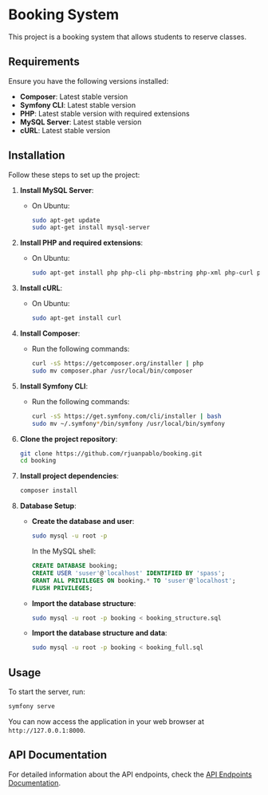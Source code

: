 # Booking System

This project is a booking system that allows students to reserve classes.

## Requirements

Ensure you have the following versions installed:

- **Composer**: Latest stable version
- **Symfony CLI**: Latest stable version
- **PHP**: Latest stable version with required extensions
- **MySQL Server**: Latest stable version
- **cURL**: Latest stable version

## Installation

Follow these steps to set up the project:

1. **Install MySQL Server**:
   - On Ubuntu: 
     ```bash
     sudo apt-get update
     sudo apt-get install mysql-server
     ```

2. **Install PHP and required extensions**:
   - On Ubuntu:
     ```bash
     sudo apt-get install php php-cli php-mbstring php-xml php-curl php-mysql php-zip
     ```

3. **Install cURL**:
   - On Ubuntu:
     ```bash
     sudo apt-get install curl
     ```

4. **Install Composer**:
   - Run the following commands:
     ```bash
     curl -sS https://getcomposer.org/installer | php
     sudo mv composer.phar /usr/local/bin/composer
     ```

5. **Install Symfony CLI**:
   - Run the following commands:
     ```bash
     curl -sS https://get.symfony.com/cli/installer | bash
     sudo mv ~/.symfony*/bin/symfony /usr/local/bin/symfony
     ```

6. **Clone the project repository**:
   ```bash
   git clone https://github.com/rjuanpablo/booking.git
   cd booking

7. **Install project dependencies**:
   ```bash
   composer install

8. **Database Setup**:

   - **Create the database and user**:
     ```bash
     sudo mysql -u root -p
     ```

     In the MySQL shell:
     ```sql
     CREATE DATABASE booking;
     CREATE USER 'suser'@'localhost' IDENTIFIED BY 'spass';
     GRANT ALL PRIVILEGES ON booking.* TO 'suser'@'localhost';
     FLUSH PRIVILEGES;
     ```

   - **Import the database structure**:
     ```bash
     sudo mysql -u root -p booking < booking_structure.sql
     ```
   - **Import the database structure and data**:
     ```bash
     sudo mysql -u root -p booking < booking_full.sql
     ```

## Usage

To start the server, run:
```bash
symfony serve
```

You can now access the application in your web browser at `http://127.0.0.1:8000`.

## API Documentation

For detailed information about the API endpoints, check the [API Endpoints Documentation](ENDPOINTS.md).

